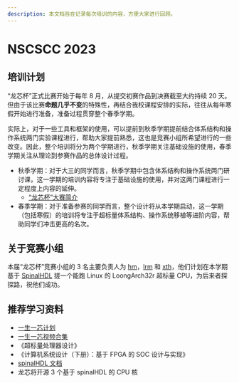 ```yaml
---
description: 本文档旨在记录每次培训的内容，方便大家进行回顾。
---
```


# NSCSCC 2023

## 培训计划

“龙芯杯”正式比赛开始于每年 8 月，从提交初赛作品到决赛截至大约持续 20 天。但由于该比赛**命题几乎不变**的特殊性，再结合我校课程安排的实际，往往从每年寒假开始进行准备，准备过程贯穿整个春季学期。

实际上，对于一些工具和框架的使用，可以提前到秋季学期提前结合体系结构和操作系统两门实验课程进行，帮助大家提前熟悉，这也是竞赛小组所希望进行的一些改变。因此，整个培训将分为两个学期进行，秋季学期关注基础设施的使用，春季学期关注从理论到参赛作品的总体设计过程。

- 秋季学期：对于大三的同学而言，秋季学期中包含体系结构和操作系统两门研讨课，这一学期的培训内容将专注于基础设施的使用，并对这两门课程进行一定程度上内容的延伸。
  - [“龙芯杯”大赛简介](https://ucas-nscscc.github.io/slides/lec01.html#/)
- 春季学期：对于准备参赛的同学而言，整个设计将从本学期启动，这一学期（包括寒假）的培训将专注于超标量体系结构、操作系统移植等进阶内容，帮助同学们冲击更高的名次。

## 关于竞赛小组

本届“龙芯杯”竞赛小组的 3 名主要负责人为 [hm](https://github.com/MiaoHao-oops)，[lrm](https://github.com/Seoyoung-V) 和 [xth](https://github.com/daidailindaiyu)，他们计划在本学期基于 [SpinalHDL](https://spinalhdl.github.io/SpinalDoc-RTD/master/index.html) 搓一个能跑 Linux 的 LoongArch32r 超标量 CPU，为后来者探探路，祝他们成功。

## 推荐学习资料

+ [一生一芯计划](https://ysyx.oscc.cc/)
+ [一生一芯视频合集](https://space.bilibili.com/2107852263/channel/collectiondetail?sid=690279)
+ 《超标量处理器设计》
+ 《计算机系统设计（下册）：基于 FPGA 的 SOC 设计与实现》
+ [spinalHDL 文档](https://spinalhdl.github.io/SpinalDoc-RTD/master/index.html)
+ 龙芯将开源 3 个基于 spinalHDL 的 CPU 核
